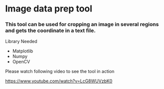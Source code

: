 # Image data prep tool

### This tool can be used for cropping an image in several regions and gets the coordinate in a text file.

Library Needed
- Matplotlib
- Numpy
- OpenCV

Please watch following video to see the tool in action

https://www.youtube.com/watch?v=LcG8WUVzbK0


